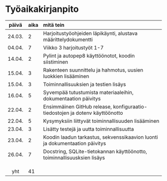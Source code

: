 # Työaikakirjanpito

| päivä | aika | mitä tein  |
| :----:|:-----| :-----|
| 24.03. | 2    | Harjoitustyöohjeiden läpikäynti, alustava määrittelydokumentti |
| 04.04. | 7    | Viikko 3 harjoitustyöt 1-7 |
| 14.04. | 2    | Pylint ja autopep8 käyttöönotot, koodin siistiminen |
| 15.04. | 3    | Rakenteen suunnittelu ja hahmotus, uusien luokkien lisääminen |
| 15.04. | 3    | Toiminnallisuuksien ja testien lisäys |
| 16.04. | 5    | Syvempää tutustumista materiaaleihin, dokumentaation päivitys |
| 22.04. | 2    | Ensimmäinen GitHub release, konfiguraatio-tiedostojen ja dotenv käyttöönotto |
| 22.04. | 5    | Kysymyksiin liittyvät toiminnallisuuden lisääminen |
| 23.04. | 3    | Lisätty testejä ja uutta toiminnallisuutta |
| 23.04. | 2    | Koodin laadun tarkastus, sekvenssikaavion luonti ja dokumentaation päivitys |
| 26.04. | 7    | Docstring, SQLite-tietokannan käyttöönotto, toiminnallisuusksien lisäys |
|  |     |  |
|  |     |  |
|  |     |  |
| yht    | 41   | | 
